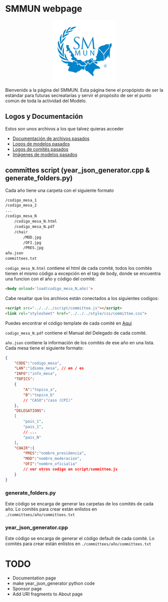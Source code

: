 # SMMUN webpage

<img src="./style/img/logos/logoSMMUN.png" alt="SMMUNlogo" width="200" style="display: block; margin: auto"/>

Bienvenidx a la página del SMMUN. Esta página tiene el propópisto de ser la estándar para futuras secreatarías y servir el propósito de ser el punto común de toda la actividad del Modelo.

## Logos y Documentación

Estos son unos archivos a los que talvez quieras acceder
- [Documentación de archivos pasados](./documentation/)
- [Logos de modelos pasados](./style/img/logos/)
- [Logos de comités pasados](./style/img/committees/)
- [Imágenes de modelos pasados](./style/img/about/)

## committes script (year_json_generator.cpp & generate_folders.py)

Cada año tiene una carpeta con el siguiente formato

```txt
/codigo_mesa_1
/codigo_mesa_2
...
/codigo_mesa_N
    /codigo_mesa_N.html
    /codigo_mesa_N.pdf
    /chair
        /MOD.jpg
        /OFI.jpg
        /PRES.jpg
año.json
committees.txt
```

`codigo_mesa_N.html` contiene el html de cada comité, todos los comités tienen el mismo código a excepción en el tag de body, donde se encuentra una funcion con el año y código del comité:

```html
<body onload='load(codigo_mesa_N,año)'>
```

Cabe resaltar que los archivos están conectados a los siguientes codigos:

```html
<script src="../../../script/committee.js"></script>
<link rel="stylesheet" href="../../../style/css/committee.css">
```

Puedes encontrar el código template de cada comité en [Aquí](./committees/template.html)

`codigo_mesa_N.pdf` contiene el Manual del Delegado de cada comité.

`año.json` contiene la información de los comités de ese año en una lista. Cada mesa tiene el siguiente formato:

```json
{
    "CODE":"codigo_mesa",
    "LAN":"idioma_mesa", // en / es
    "INFO":"info_mesa",
    "TOPICS":
    {
        "A":"topico_a",
        "B":"topico_b"
        // "CASO":"caso (CPI)"
    },
    "DELEGATIONS":
    [
        "pais_1",
        "pais_1",
        // ...
        "pais_N"
    ],
    "CHAIR":{
        "PRES":"nombre_presidencia",
        "MOD":"nombre_moderacion",
        "OFI":"nombre_oficialia"
        // ver otros codigo en script/committee.js
    }
}
```

### generate_folders.py

Este código se encarga de generar las carpetas de los comités de cada año. Lo comités para crear están enlistos en `./committees/año/committees.txt`

### year_json_generator.cpp

Este código se encarga de generar el código default de cada comité. Lo comités para crear están enlistos en `./committees/año/committees.txt`


# TODO

- Documentation page
- make year_json_generator python code
- Sponsor page
- Add URI fragments to About page
